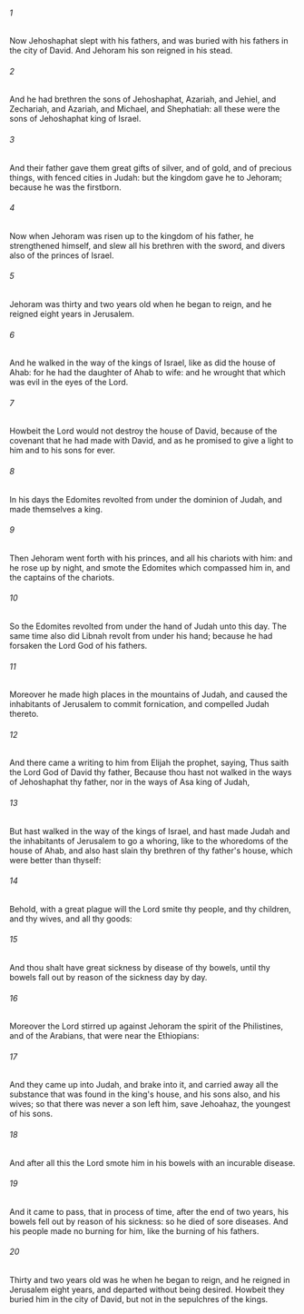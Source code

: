###### 1
Now Jehoshaphat slept with his fathers, and was buried with his fathers in the city of David. And Jehoram his son reigned in his stead.

###### 2
And he had brethren the sons of Jehoshaphat, Azariah, and Jehiel, and Zechariah, and Azariah, and Michael, and Shephatiah: all these were the sons of Jehoshaphat king of Israel.

###### 3
And their father gave them great gifts of silver, and of gold, and of precious things, with fenced cities in Judah: but the kingdom gave he to Jehoram; because he was the firstborn.

###### 4
Now when Jehoram was risen up to the kingdom of his father, he strengthened himself, and slew all his brethren with the sword, and divers also of the princes of Israel.

###### 5
Jehoram was thirty and two years old when he began to reign, and he reigned eight years in Jerusalem.

###### 6
And he walked in the way of the kings of Israel, like as did the house of Ahab: for he had the daughter of Ahab to wife: and he wrought that which was evil in the eyes of the Lord.

###### 7
Howbeit the Lord would not destroy the house of David, because of the covenant that he had made with David, and as he promised to give a light to him and to his sons for ever.

###### 8
In his days the Edomites revolted from under the dominion of Judah, and made themselves a king.

###### 9
Then Jehoram went forth with his princes, and all his chariots with him: and he rose up by night, and smote the Edomites which compassed him in, and the captains of the chariots.

###### 10
So the Edomites revolted from under the hand of Judah unto this day. The same time also did Libnah revolt from under his hand; because he had forsaken the Lord God of his fathers.

###### 11
Moreover he made high places in the mountains of Judah, and caused the inhabitants of Jerusalem to commit fornication, and compelled Judah thereto.

###### 12
And there came a writing to him from Elijah the prophet, saying, Thus saith the Lord God of David thy father, Because thou hast not walked in the ways of Jehoshaphat thy father, nor in the ways of Asa king of Judah,

###### 13
But hast walked in the way of the kings of Israel, and hast made Judah and the inhabitants of Jerusalem to go a whoring, like to the whoredoms of the house of Ahab, and also hast slain thy brethren of thy father's house, which were better than thyself:

###### 14
Behold, with a great plague will the Lord smite thy people, and thy children, and thy wives, and all thy goods:

###### 15
And thou shalt have great sickness by disease of thy bowels, until thy bowels fall out by reason of the sickness day by day.

###### 16
Moreover the Lord stirred up against Jehoram the spirit of the Philistines, and of the Arabians, that were near the Ethiopians:

###### 17
And they came up into Judah, and brake into it, and carried away all the substance that was found in the king's house, and his sons also, and his wives; so that there was never a son left him, save Jehoahaz, the youngest of his sons.

###### 18
And after all this the Lord smote him in his bowels with an incurable disease.

###### 19
And it came to pass, that in process of time, after the end of two years, his bowels fell out by reason of his sickness: so he died of sore diseases. And his people made no burning for him, like the burning of his fathers.

###### 20
Thirty and two years old was he when he began to reign, and he reigned in Jerusalem eight years, and departed without being desired. Howbeit they buried him in the city of David, but not in the sepulchres of the kings.

